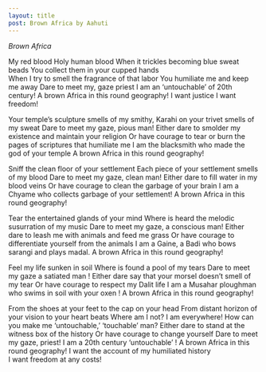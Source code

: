 ```yaml
---
layout: title
post: Brown Africa by Aahuti 
---
```


*Brown Africa*

My red blood
Holy human blood 
When it trickles becoming blue sweat beads
You collect them in your cupped hands  
When I try to smell the fragrance of that labor 
You humiliate me and keep me away
Dare to meet my, gaze priest
I am an ‘untouchable’ of 20th century!
A brown Africa in this round geography!
I want justice
I want freedom!

Your temple’s sculpture smells of my smithy,
Karahi on your trivet smells of my sweat 
Dare to meet my gaze, pious man!
Either dare to smolder my existence and maintain your religion 
Or have courage to tear or burn the pages of scriptures that humiliate me
I am the blacksmith who made the god of your temple 
A brown Africa in this round geography!

Sniff the clean floor of your settlement
Each piece of your settlement smells of my blood
Dare to meet my gaze, clean man!
Either dare to fill water in my blood veins 
Or have courage to clean the garbage of your brain
I am a Chyame who collects garbage of your settlement!
A brown Africa in this round geography!

Tear the entertained glands of your mind
Where is heard the melodic susurration of my music
Dare to meet my gaze, a conscious man!
Either dare to leash me with animals and feed me grass 
Or have courage to differentiate yourself from the animals 
I am a Gaine, a Badi who bows sarangi and plays madal. 
A brown Africa in this round geography!

Feel my life sunken in soil 
Where is found a pool of my tears 
Dare to meet my gaze a satiated man !
Either dare say that your morsel doesn’t smell of my tear
Or have courage to respect my Dalit life 
I am a Musahar ploughman who swims in soil with your oxen !
A brown Africa in this round geography!

From the shoes at your feet to the cap on your head 
From distant horizon of your vision to your heart beats 
Where am I not? I am everywhere!
How can you make me ‘untouchable,’ ‘touchable’ man? 
Either dare to stand at the witness box  of the history
Or have courage to change yourself 
Dare to meet my gaze, priest!
I am a 20th century ‘untouchable’ !
A brown Africa in this round geography!
I want the account of my humiliated history   
I want freedom at any costs! 
